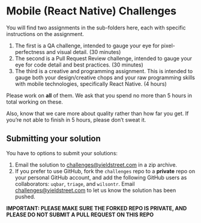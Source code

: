 # Mobile (React Native) Challenges
You will find two assignments in the sub-folders here, each with specific instructions on the assignment. 
1. The first is a QA challenge, intended to gauge your eye for pixel-perfectness and visual detail. (30 minutes)
2. The second is a Pull Request Review challenge, intended to gauge your eye for code detail and best practices. (30 minutes)
3. The third is a creative and programming assignment. This is intended to gauge both your design/creative chops and your raw programming skills with mobile technologies, specifically React Native. (4 hours)

Please work on **all** of them. We ask that you spend no more than 5 hours in total working on these.

Also, know that we care more about quality rather than how far you get. If you’re not able to finish in 5 hours, please don’t sweat it. 

## Submitting your solution
You have to options to submit your solutions:

1. Email the solution to challenges@yieldstreet.com in a zip archive. 
2. If you prefer to use GitHub, fork the `challenges` repo to a **private** repo on your personal GitHub account, and add the following GitHub users as collaborators: `uqbar`, `triage`, and `wilsontr`. Email challenges@yieldstreet.com to let us know the solution has been pushed.

**IMPORTANT: PLEASE MAKE SURE THE FORKED REPO IS PRIVATE, AND PLEASE DO NOT SUBMIT A PULL REQUEST ON THIS REPO**
